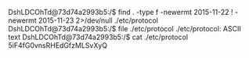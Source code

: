DshLDCOhTd@73d74a2993b5:/$ find . -type f -newermt 2015-11-22 ! -newermt 2015-11-23 2>/dev/null
./etc/protocol
DshLDCOhTd@73d74a2993b5:/$ file ./etc/protocol
./etc/protocol: ASCII text
DshLDCOhTd@73d74a2993b5:/$ cat ./etc/protocol
5iF4fG0vnsRHEdGfzMLSvXyQ
